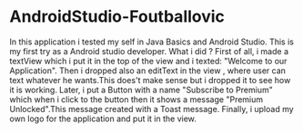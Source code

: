 # AndroidStudio-Foutballovic
In this application i tested my self in Java Basics and Android Studio.
This is my first try as a Android studio developer. 
What i did ?
First of all, i made a textView which i put it in the top of the view and i texted: "Welcome to our Application".
Then i dropped also an editText in the view , where user can text whatever he wants.This does't make sense but i dropped it to see how it is working.
Later, i put a Button with a name "Subscribe to Premium" which when i click to the button then it shows a message "Premium Unlocked".This message created with a Toast message.
Finally, i upload my own logo for the application and put it in the view.
